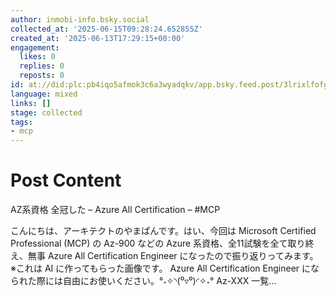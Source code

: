 ```yaml
---
author: inmobi-info.bsky.social
collected_at: '2025-06-15T09:28:24.652855Z'
created_at: '2025-06-13T17:29:15+00:00'
engagement:
  likes: 0
  replies: 0
  reposts: 0
id: at://did:plc:pb4iqo5afmok3c6a3wyadqkv/app.bsky.feed.post/3lrixlfofgc2a
language: mixed
links: []
stage: collected
tags:
- mcp
---
```


# Post Content

AZ系資格 全冠した – Azure All Certification – #MCP

こんにちは、アーキテクトのやまぱんです。はい、今回は Microsoft Certified Professional (MCP) の Az-900 などの Azure 系資格、全11試験を全て取り終え、無事 Azure All Certification Engineer になったので振り返りってみます。 ※これは AI に作ってもらった画像です。 Azure All Certification Engineer になられた際には自由にお使いください。°˖✧◝(⁰▿⁰)◜✧˖° Az-XXX 一覧…